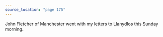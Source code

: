 ```yaml
---
source_location: "page 175"
---
```

John Fletcher of Manchester went with my letters to Llanydlos this Sunday
morning.
